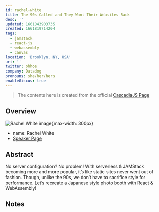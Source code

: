 ```yaml
---
id: rachel-white
title: The 90s Called and They Want Their Websites Back
desc: ''
updated: 1661843903735
created: 1661819714204
tags:
  - jamstack
  - react-js
  - webassembly
  - canvas
location: 'Brooklyn, NY, USA'
uri: ''
twitter: ohhoe
company: Datadog
pronouns: she/her/hers
enableGiscus: true
---
```

> The contents here is created from the official [CascadiaJS Page](https://2022.cascadiajs.com/speakers/rachel-white)

## Overview

![Rachel White image](https://create-4jr.begin.app/_static/2022/rachel-white.jpg){max-width: 300px}
- name: Rachel White
- [Speaker Page](https://2022.cascadiajs.com/speakers/rachel-white)

## Abstract

No server configuration? No problem! With serverless & JAMStack becoming more and more popular, it’s like static sites never went out of fashion. Though, unlike the 90s, we don’t have to sacrifice style for performance. Let’s recreate a Japanese style photo booth with React & WebAssembly!

## Notes

